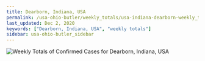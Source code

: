 ```yaml
---
title: Dearborn, Indiana, USA
permalink: /usa-ohio-butler/weekly_totals/usa-indiana-dearborn-weekly_totals.html
last_updated: Dec 2, 2020
keywords: ["Dearborn, Indiana, USA", "weekly totals"]
sidebar: usa-ohio-butler_sidebar
---
```


![Weekly Totals of Confirmed Cases for Dearborn, Indiana, USA](/covid_tracker/images/graphs/usa-indiana-dearborn-weekly_totals_graph.png)
